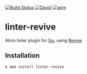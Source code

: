 [![Build Status](https://travis-ci.com/morphy2k/linter-revive.svg?branch=master)](https://travis-ci.com/morphy2k/linter-revive)
[![David](https://david-dm.org/morphy2k/linter-revive.svg)](https://david-dm.org)
[![apm](https://img.shields.io/apm/v/linter-revive.svg)](https://atom.io/packages/linter-revive)


# linter-revive
Atom linter plugin for [Go](https://golang.org/), using [Revive](https://github.com/mgechev/revive)

## Installation
```BASH
$ apm install linter-revive
```
